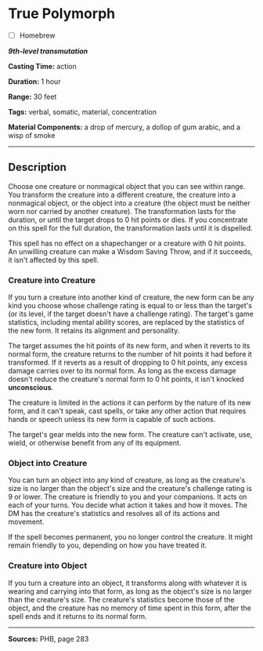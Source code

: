 # True Polymorph

- [ ] Homebrew

***9th-level transmutation***

**Casting Time:** action

**Duration:** 1 hour

**Range:** 30 feet

**Tags:** verbal, somatic, material, concentration

**Material Components:** a drop of mercury, a dollop of gum arabic, and a wisp of smoke

---

## Description
Choose one creature or nonmagical object that you can see within range.
You transform the creature into a different creature, the creature into a nonmagical object, or the object into a creature (the object must be neither worn nor carried by another creature).
The transformation lasts for the duration, or until the target drops to 0 hit points or dies.
If you concentrate on this spell for the full duration, the transformation lasts until it is dispelled.

This spell has no effect on a shapechanger or a creature with 0 hit points.
An unwilling creature can make a Wisdom Saving Throw, and if it succeeds, it isn't affected by this spell.

### Creature into Creature
If you turn a creature into another kind of creature, the new form can be any kind you choose whose challenge rating is equal to or less than the target's (or its level, if the target doesn't have a challenge rating).
The target's game statistics, including mental ability scores, are replaced by the statistics of the new form.
It retains its alignment and personality.

The target assumes the hit points of its new form, and when it reverts to its normal form, the creature returns to the number of hit points it had before it transformed.
If it reverts as a result of dropping to 0 hit points, any excess damage carries over to its normal form.
As long as the excess damage doesn't reduce the creature's normal form to 0 hit points, it isn't knocked **unconscious**.

The creature is limited in the actions it can perform by the nature of its new form, and it can't speak, cast spells, or take any other action that requires hands or speech unless its new form is capable of such actions.

The target's gear melds into the new form.
The creature can't activate, use, wield, or otherwise benefit from any of its equipment.

### Object into Creature
You can turn an object into any kind of creature, as long as the creature's size is no larger than the object's size and the creature's challenge rating is 9 or lower.
The creature is friendly to you and your companions.
It acts on each of your turns.
You decide what action it takes and how it moves.
The DM has the creature's statistics and resolves all of its actions and movement.

If the spell becomes permanent, you no longer control the creature.
It might remain friendly to you, depending on how you have treated it.

### Creature into Object
If you turn a creature into an object, it transforms along with whatever it is wearing and carrying into that form, as long as the object's size is no larger than the creature's size.
The creature's statistics become those of the object, and the creature has no memory of time spent in this form, after the spell ends and it returns to its normal form.

---

**Sources:** PHB, page 283
